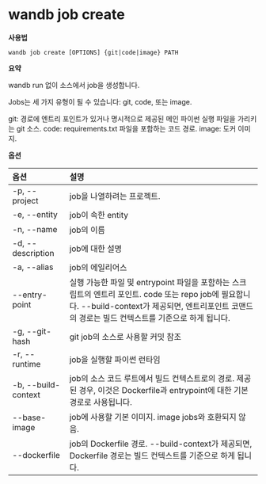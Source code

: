 # wandb job create

**사용법**

`wandb job create [OPTIONS] {git|code|image} PATH`

**요약**

wandb run 없이 소스에서 job을 생성합니다.

Jobs는 세 가지 유형이 될 수 있습니다: git, code, 또는 image.

git: 경로에 엔트리 포인트가 있거나 명시적으로 제공된 메인 파이썬 실행 파일을 가리키는 git 소스. code: requirements.txt 파일을 포함하는 코드 경로. image: 도커 이미지.

**옵션**

| **옵션** | **설명** |
| :--- | :--- |
| -p, --project | job을 나열하려는 프로젝트. |
| -e, --entity | job이 속한 entity |
| -n, --name | job의 이름 |
| -d, --description | job에 대한 설명 |
| -a, --alias | job의 에일리어스 |
| --entry-point | 실행 가능한 파일 및 entrypoint 파일을 포함하는 스크립트의 엔트리 포인트. code 또는 repo job에 필요합니다. --build-context가 제공되면, 엔트리포인트 코맨드의 경로는 빌드 컨텍스트를 기준으로 하게 됩니다. |
| -g, --git-hash | git job의 소스로 사용할 커밋 참조 |
| -r, --runtime | job을 실행할 파이썬 런타임 |
| -b, --build-context | job의 소스 코드 루트에서 빌드 컨텍스트로의 경로. 제공된 경우, 이것은 Dockerfile과 entrypoint에 대한 기본 경로로 사용됩니다. |
| --base-image | job에 사용할 기본 이미지. image jobs와 호환되지 않음. |
| --dockerfile | job의 Dockerfile 경로. --build-context가 제공되면, Dockerfile 경로는 빌드 컨텍스트를 기준으로 하게 됩니다. |